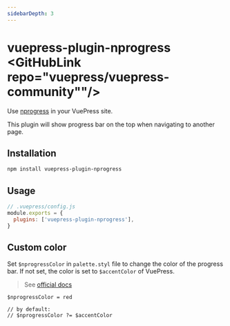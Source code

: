 ```yaml
---
sidebarDepth: 3
---
```


# vuepress-plugin-nprogress <GitHubLink repo="vuepress/vuepress-community""/>

Use [nprogress](https://github.com/rstacruz/nprogress) in your VuePress site.

This plugin will show progress bar on the top when navigating to another page.

## Installation

```sh
npm install vuepress-plugin-nprogress
```

## Usage

```js
// .vuepress/config.js
module.exports = {
  plugins: ['vuepress-plugin-nprogress'],
}
```

## Custom color

Set `$nprogressColor` in `palette.styl` file to change the color of the progress bar. If not set, the color is set to `$accentColor` of VuePress.

> See [official docs](https://v1.vuepress.vuejs.org/config/#palette-styl)

```stylus
$nprogressColor = red

// by default:
// $nprogressColor ?= $accentColor
```
